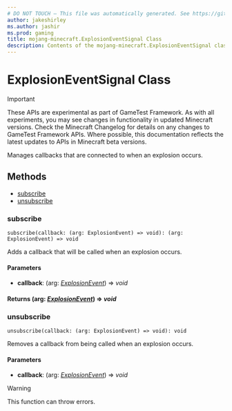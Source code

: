 ```yaml
---
# DO NOT TOUCH — This file was automatically generated. See https://github.com/Mojang/MinecraftScriptingApiDocsGenerator to modify descriptions, examples, etc.
author: jakeshirley
ms.author: jashir
ms.prod: gaming
title: mojang-minecraft.ExplosionEventSignal Class
description: Contents of the mojang-minecraft.ExplosionEventSignal class.
---
```

# ExplosionEventSignal Class
>[!IMPORTANT]
>These APIs are experimental as part of GameTest Framework. As with all experiments, you may see changes in functionality in updated Minecraft versions. Check the Minecraft Changelog for details on any changes to GameTest Framework APIs. Where possible, this documentation reflects the latest updates to APIs in Minecraft beta versions.

Manages callbacks that are connected to when an explosion occurs.


## Methods
- [subscribe](#subscribe)
- [unsubscribe](#unsubscribe)
  
### **subscribe**
`
subscribe(callback: (arg: ExplosionEvent) => void): (arg: ExplosionEvent) => void
`

Adds a callback that will be called when an explosion occurs.
#### **Parameters**
- **callback**: (arg: [*ExplosionEvent*](ExplosionEvent.md)) => *void*

#### **Returns** (arg: [*ExplosionEvent*](ExplosionEvent.md)) => *void*


### **unsubscribe**
`
unsubscribe(callback: (arg: ExplosionEvent) => void): void
`

Removes a callback from being called when an explosion occurs.
#### **Parameters**
- **callback**: (arg: [*ExplosionEvent*](ExplosionEvent.md)) => *void*


> [!WARNING]
> This function can throw errors.


